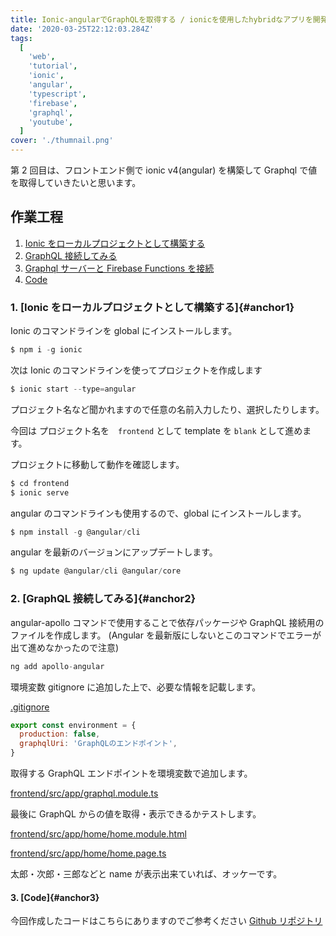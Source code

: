 ```yaml
---
title: Ionic-angularでGraphQLを取得する / ionicを使用したhybridなアプリを開発するチュートリアル02
date: '2020-03-25T22:12:03.284Z'
tags:
  [
    'web',
    'tutorial',
    'ionic',
    'angular',
    'typescript',
    'firebase',
    'graphql',
    'youtube',
  ]
cover: './thumnail.png'
---
```


第 2 回目は、フロントエンド側で ionic v4(angular) を構築して Graphql で値を取得していきたいと思います。

<!-- ## 作業工程動画

<iframe width="560" height="315" src="https://www.youtube.com/embed/KFBrOxuBII8" frameborder="0" allow="accelerometer; autoplay; encrypted-media; gyroscope; picture-in-picture" allowfullscreen></iframe> -->

## 作業工程

1. [Ionic をローカルプロジェクトとして構築する](#anchor1)
1. [GraphQL 接続してみる](#anchor2)
1. [Graphql サーバーと Firebase Functions を接続](#anchor3)
1. [Code](#anchor4)

### 1. [Ionic をローカルプロジェクトとして構築する]{#anchor1}

Ionic のコマンドラインを global にインストールします。

```js
$ npm i -g ionic
```

次は Ionic のコマンドラインを使ってプロジェクトを作成します

```js
$ ionic start --type=angular
```

プロジェクト名など聞かれますので任意の名前入力したり、選択したりします。

今回は プロジェクト名を　`frontend` として template を `blank` として進めます。

プロジェクトに移動して動作を確認します。

```js
$ cd frontend
$ ionic serve
```

angular のコマンドラインも使用するので、global にインストールします。

```js
$ npm install -g @angular/cli
```

angular を最新のバージョンにアップデートします。

```js
$ ng update @angular/cli @angular/core
```

### 2. [GraphQL 接続してみる]{#anchor2}

angular-apollo コマンドで使用することで依存パッケージや GraphQL 接続用のファイルを作成します。
(Angular を最新版にしないとこのコマンドでエラーが出て進めなかったので注意)

```js
ng add apollo-angular
```

環境変数 gitignore に追加した上で、必要な情報を記載します。

[.gitignore](https://github.com/chibataku0815/angular-typescript-nest-graphql/blob/frontend-tutorial00/.gitignore)

```js
export const environment = {
  production: false,
  graphqlUri: 'GraphQLのエンドポイント',
}
```

取得する GraphQL エンドポイントを環境変数で追加します。

[frontend/src/app/graphql.module.ts](https://github.com/chibataku0815/angular-typescript-nest-graphql/blob/frontend-tutorial00/frontend/src/app/graphql.module.ts)

最後に GraphQL からの値を取得・表示できるかテストします。

[frontend/src/app/home/home.module.html](https://github.com/chibataku0815/angular-typescript-nest-graphql/blob/frontend-tutorial00/frontend/src/app/home/home.module.ts)

[frontend/src/app/home/home.page.ts](https://github.com/chibataku0815/angular-typescript-nest-graphql/blob/frontend-tutorial00/frontend/src/app/home/home.page.ts)

太郎・次郎・三郎などと name が表示出来ていれば、オッケーです。

#### 3. [Code]{#anchor3}

今回作成したコードはこちらにありますのでご参考ください
[Github リポジトリ](https://github.com/chibataku0815/angular-typescript-nest-graphql/tree/backend-tutorial02)

